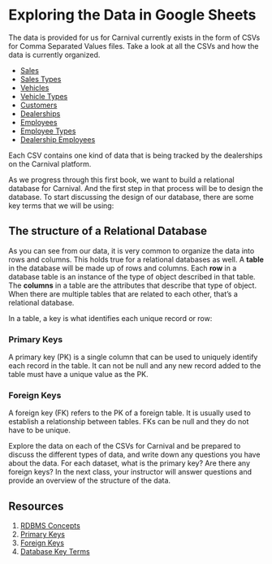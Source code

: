 # Exploring the Data in Google Sheets

The data is provided for us for Carnival currently exists in the form of CSVs for Comma Separated Values files. Take a look at all the CSVs and how the data is currently organized.

- [Sales](./data/Sales.csv)
- [Sales Types](./data/SalesType.csv)
- [Vehicles](./data/Vehicles.csv)
- [Vehicle Types](./data/VehicleType.csv)
- [Customers](./data/Customers.csv)
- [Dealerships](./data/Dealerships.csv)
- [Employees](./data/Employees.csv)
- [Employee Types](./data/EmployeeType.csv)
- [Dealership Employees](./data/DealershipEmployees.csv)


Each CSV contains one kind of data that is being tracked by the dealerships on the Carnival platform.

As we progress through this first book, we want to build a relational database for Carnival. And the first step in that process will be to design the database. To start discussing the design of our database, there are some key terms that we will be using:  

## The structure of a Relational Database

As you can see from our data, it is very common to organize the data into rows and columns. This holds true for a relational databases as well. A **table** in the database will be made up of rows and columns. Each **row** in a database table is an instance of the type of object described in that table. The **columns** in a table are the attributes that describe that type of object. When there are multiple tables that are related to each other, that’s a relational database.

In a table, a key is what identifies each unique record or row:

### Primary Keys

A primary key (PK) is a single column that can be used to uniquely identify each record in the table. It can not be null and any new record added to the table must have a unique value as the PK.


### Foreign Keys

A foreign key (FK) refers to the PK of a foreign table. It is usually used to establish a relationship between tables. FKs can be null and they do not have to be unique.


Explore the data on each of the CSVs for Carnival and be prepared to discuss the different types of data, and write down any questions you have about the data. For each dataset, what is the primary key? Are there any foreign keys? In the next class, your instructor will answer questions and provide an overview of the structure of the data.

## Resources 

1. [RDBMS Concepts](https://www.studytonight.com/dbms/rdbms-concept.php)
1. [Primary Keys](https://www.youtube.com/watch?v=E3Bs3H14C8Y)
1. [Foreign Keys](https://www.youtube.com/watch?v=5HQzigiRb5c)
1. [Database Key Terms](https://www.kdnuggets.com/2016/07/database-key-terms-explained.html)
